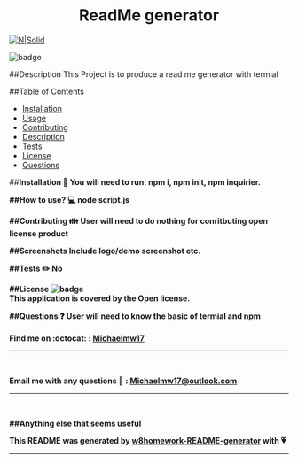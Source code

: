 
<h1 align="center">ReadMe generator</h1>


[![N|Solid](https://cldup.com/dTxpPi9lDf.thumb.png)](https://nodesource.com/products/nsolid)

![badge](https://img.shields.io/badge/license-Open-green)<br />

##Description
This Project is to produce a read me generator with termial

##Table of Contents

- [Installation](#installation)
- [Usage](#usage)
- [Contributing](#contributing)
- [Description](#description)
- [Tests](#tests)
- [License](#license)
- [Questions](#questions)

##<strong>Installation<strong /> :floppy_disk:
You will need to run: npm i, npm init, npm inquirier.

##How to use? :computer:
node script.js

##Contributing :family:
User will need to do nothing for conritbuting open license product

##Screenshots
Include logo/demo screenshot etc.

##Tests :pencil2:
No

##License
![badge](https://img.shields.io/badge/license-Open-green)
<br />
This application is covered by the <strong>Open<strong/> license. 

##Questions :question:
User will need to know the basic of termial and npm <br />
<br />
Find me on :octocat: : [Michaelmw17](https://github.com/Michaelmw17)
*****
<br />

Email me with any questions :email: : Michaelmw17@outlook.com
*****
<br />

##Anything else that seems useful


__This README was generated by [w8homework-README-generator](https://github.com/michaelmw17/w8homework) with :heartpulse:__
*****